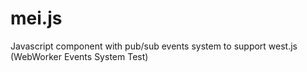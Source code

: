 mei.js
======

Javascript component with pub/sub events system to support west.js (WebWorker Events System Test)
